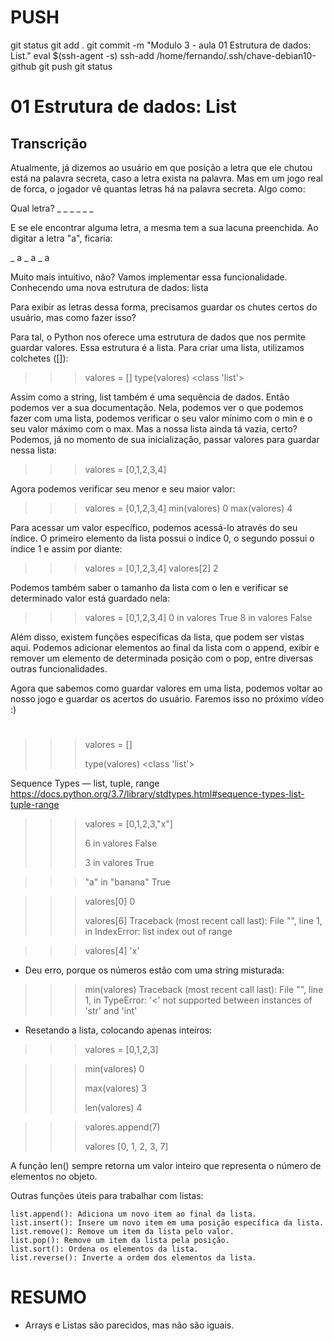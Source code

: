 
# ###################################################################################################################################################################
# ###################################################################################################################################################################
# PUSH

git status
git add .
git commit -m "Modulo 3 - aula 01 Estrutura de dados: List."
eval $(ssh-agent -s)
ssh-add /home/fernando/.ssh/chave-debian10-github
git push
git status



# ###################################################################################################################################################################
# ###################################################################################################################################################################
#  01 Estrutura de dados: List

## Transcrição

Atualmente, já dizemos ao usuário em que posição a letra que ele chutou está na palavra secreta, caso a letra exista na palavra. Mas em um jogo real de forca, o jogador vê quantas letras há na palavra secreta. Algo como:

Qual letra? _ _ _ _ _ _

E se ele encontrar alguma letra, a mesma tem a sua lacuna preenchida. Ao digitar a letra "a", ficaria:

_ a _ a _ a

Muito mais intuitivo, não? Vamos implementar essa funcionalidade.
Conhecendo uma nova estrutura de dados: lista

Para exibir as letras dessa forma, precisamos guardar os chutes certos do usuário, mas como fazer isso?

Para tal, o Python nos oferece uma estrutura de dados que nos permite guardar valores. Essa estrutura é a lista. Para criar uma lista, utilizamos colchetes ([]):

>>> valores = []
>>> type(valores)
<class 'list'>

Assim como a string, list também é uma sequência de dados. Então podemos ver a sua documentação. Nela, podemos ver o que podemos fazer com uma lista, podemos verificar o seu valor mínimo com o min e o seu valor máximo com o max. Mas a nossa lista ainda tá vazia, certo? Podemos, já no momento de sua inicialização, passar valores para guardar nessa lista:

>>> valores = [0,1,2,3,4]

Agora podemos verificar seu menor e seu maior valor:

>>> valores = [0,1,2,3,4]
>>> min(valores)
0
>>> max(valores)
4

Para acessar um valor específico, podemos acessá-lo através do seu índice. O primeiro elemento da lista possui o índice 0, o segundo possui o índice 1 e assim por diante:

>>> valores = [0,1,2,3,4]
>>> valores[2]
2

Podemos também saber o tamanho da lista com o len e verificar se determinado valor está guardado nela:

>>> valores = [0,1,2,3,4]
>>> 0 in valores
True
>>> 8 in valores
False

Além disso, existem funções específicas da lista, que podem ser vistas aqui. Podemos adicionar elementos ao final da lista com o append, exibir e remover um elemento de determinada posição com o pop, entre diversas outras funcionalidades.

Agora que sabemos como guardar valores em uma lista, podemos voltar ao nosso jogo e guardar os acertos do usuário. Faremos isso no próximo vídeo :)





# ###################################################################################################################################################################
# ###################################################################################################################################################################
# ###################################################################################################################################################################
# ###################################################################################################################################################################
# ###################################################################################################################################################################
# 

>>> valores = []
>>>
>>> type(valores)
<class 'list'>
>>>

Sequence Types — list, tuple, range
<https://docs.python.org/3.7/library/stdtypes.html#sequence-types-list-tuple-range>



>>> valores = [0,1,2,3,"x"]
>>>
>>> 6 in valores
False
>>>
>>> 3 in valores
True
>>>
>>>

>>>
>>> "a" in "banana"
True
>>>

>>> valores[0]
0
>>>
>>>
>>>
>>> valores[6]
Traceback (most recent call last):
  File "<stdin>", line 1, in <module>
IndexError: list index out of range
>>>

>>>
>>> valores[4]
'x'
>>>


- Deu erro, porque os números estão com uma string misturada:

>>> min(valores)
Traceback (most recent call last):
  File "<stdin>", line 1, in <module>
TypeError: '<' not supported between instances of 'str' and 'int'
>>>


- Resetando a lista, colocando apenas inteiros:

>>> valores = [0,1,2,3]
>>>

>>>
>>> min(valores)
0
>>>
>>>
>>> max(valores)
3
>>>
>>> len(valores)
4
>>>

>>> valores.append(7)
>>>
>>> valores
[0, 1, 2, 3, 7]
>>>




A função len() sempre retorna um valor inteiro que representa o número de elementos no objeto.

Outras funções úteis para trabalhar com listas:

    list.append(): Adiciona um novo item ao final da lista.
    list.insert(): Insere um novo item em uma posição específica da lista.
    list.remove(): Remove um item da lista pelo valor.
    list.pop(): Remove um item da lista pela posição.
    list.sort(): Ordena os elementos da lista.
    list.reverse(): Inverte a ordem dos elementos da lista.




# ###################################################################################################################################################################
# ###################################################################################################################################################################
# ###################################################################################################################################################################
# ###################################################################################################################################################################
# ###################################################################################################################################################################
# RESUMO

- Arrays e Listas são parecidos, mas não são iguais.


